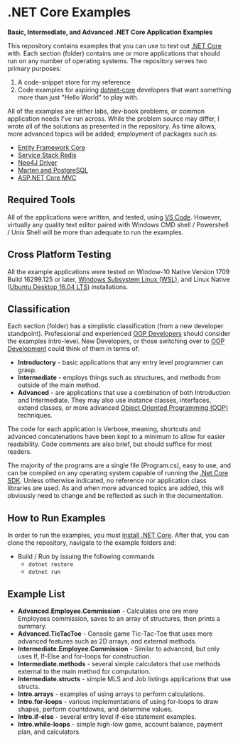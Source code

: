 # .NET Core Examples

**Basic, Intermediate, and Advanced .NET Core Application Examples**

This repository contains examples that you can use to test out [.NET Core](http://dotnet.github.io) with.
Each section (folder) contains one or more applications that should run on any
number of operating systems. The repository serves two primary purposes:

1. A code-snippet store for my reference
2. Code examples for aspiring [dotnet-core](https://github.com/dotnet/core)
developers that want something more than just "Hello World" to play with.

All of the examples are either labs, dev-book problems, or common application
needs I've run across. While the problem source may differ, I wrote all of the solutions as presented in the repository. As time allows, more advanced topics will be added; employment of packages such as:

* [Entity Framework Core](https://github.com/aspnet/EntityFrameworkCore)
* [Service Stack Redis](https://github.com/ServiceStack/ServiceStack.Redis)
* [Neo4J Driver](https://github.com/neo4j/neo4j-dotnet-driver)
* [Marten and PostgreSQL](https://www.nuget.org/packages/Marten/2.3.0)
* [ASP.NET Core MVC](https://github.com/aspnet/Mvc)

## Required Tools
All of the applications were written, and tested, using [VS Code](https://code.visualstudio.com/). However, virtually any quality text editor paired with Windows CMD shell / Powershell / Unix Shell will be more than adequate to
run the examples.

## Cross Platform Testing
All the example applications were tested on Window-10 Native Version 1709 Build
16299.125 or later, [Windows Subsystem Linux (WSL)](https://docs.microsoft.com/en-us/windows/wsl/about), and Linux Native 
([Ubuntu Desktop 16.04 LTS)](https://www.ubuntu.com/download/desktop) installations.

## Classification

Each section (folder) has a simplistic classification (from a new developer standpoint). Professional and experienced  [OOP Developers](https://en.wikipedia.org/wiki/Object-oriented_programming) should consider the examples intro-level. New Developers, or those switching over to 
[OOP Development](https://en.wikipedia.org/wiki/Object-oriented_programming) could
think of them in terms of:

* **Introductory** - basic applications that any entry level programmer can grasp.
* **Intermediate** - employs things such as structures, and methods from outside
of the main method.
* **Advanced** - are applications that use a combination of both Introduction and
Intermediate. They may also use instance classes, interfaces, extend classes, 
or more advanced [Object Oriented Programming (OOP)](https://en.wikipedia.org/wiki/Object-oriented_programming)
techniques.

The code for each application is Verbose, meaning, shortcuts and advanced
concatenations have been kept to a minimum to allow for easier readability.
Code comments are also brief, but should suffice for most readers.

The majority of the programs are a single file (Program.cs), easy to use,
and can be compiled on any operating system capable of running the 
[.Net Core SDK](https://www.microsoft.com/net/learn/get-started/windows). Unless otherwise indicated, no reference nor application class libraries are used. As and when more advanced topics are added, this will obviously need to change and be reflected as such in the documentation.

## How to Run Examples

In order to run the examples, you must [install .NET Core](https://www.microsoft.com/net/learn/get-started/windows).
After that, you can clone the repository, navigate to the example folders and:

* Build / Run by issuing the following commands
	* `dotnet restore`
	* `dotnet run`

## Example List

* **Advanced.Employee.Commission** - Calculates one ore more Employees commission,
saves to an array of structures, then prints a summary.
* **Advanced.TicTacToe** - Console game Tic-Tac-Toe that uses more advanced
features such as 2D arrays, and external methods.
* **Intermediate.Employee.Commission** - Similar to advanced, but only uses If,
If-Else and for-loops for construction.
* **Intermediate.methods** - several simple calculators
that use methods external to the main method for computation.
* **Intermediate.structs** - simple MLS and Job listings applications that use
structs.
* **Intro.arrays** - examples of using arrays to perform calculations.
* **Intro.for-loops** - various implementations of using for-loops to
draw shapes, perform countdowns, and determine values.
* **Intro.if-else** - several entry level if-else statement examples.
* **Intro.while-loops** - simple high-low game, account balance, payment plan, and calculators.


